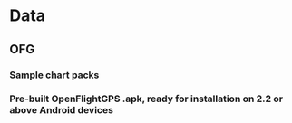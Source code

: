 # Data

## OFG

### Sample chart packs

### Pre-built OpenFlightGPS .apk, ready for installation on 2.2 or above Android devices
